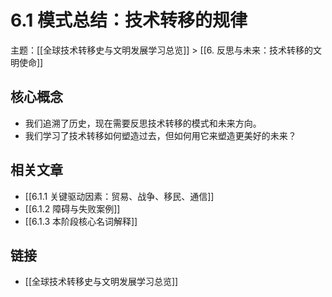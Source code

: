 # 6.1 模式总结：技术转移的规律

主题：[[全球技术转移史与文明发展学习总览]] > [[6. 反思与未来：技术转移的文明使命]]

## 核心概念

- 我们追溯了历史，现在需要反思技术转移的模式和未来方向。
- 我们学习了技术转移如何塑造过去，但如何用它来塑造更美好的未来？

## 相关文章

- [[6.1.1 关键驱动因素：贸易、战争、移民、通信]]
- [[6.1.2 障碍与失败案例]]
- [[6.1.3 本阶段核心名词解释]]

## 链接

- [[全球技术转移史与文明发展学习总览]]
